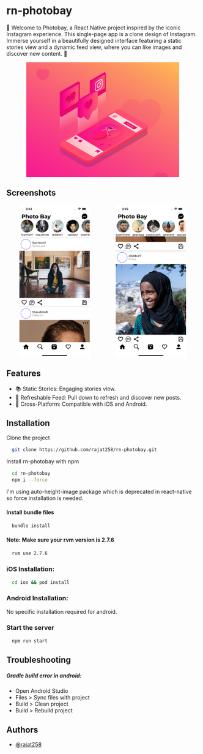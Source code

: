 # rn-photobay

📸 Welcome to Photobay, a React Native project inspired by the iconic Instagram experience. This single-page app is a clone design of Instagram. Immerse yourself in a beautifully designed interface featuring a static stories view and a dynamic feed view, where you can like images and discover new content. 🚀

<div>
    <img src="./asset/readmeImage.gif" alt="gif" style="display: block;
     width: '100%';
     height: '100%';
     margin: auto;"/>
</div>

## Screenshots

<div style="display: flex; justify-content: center;">
  <img src="./asset/screenshot1.png" alt="App Screenshot" 
        style="display: block;
        height: 400px;
        width: '50%';
        margin: auto;"/>
    <img src="./asset/screenshot2.png" alt="App Screenshot" 
        style="display: block;
        height: 400px;
        width: '50%';
        margin: auto;"/>
</div>

## Features

- 📚 Static Stories: Engaging stories view.
- 🔄 Refreshable Feed: Pull down to refresh and discover new posts.
- 📱 Cross-Platform: Compatible with iOS and Android.

## Installation

Clone the project

```bash
  git clone https://github.com/rajat258/rn-photobay.git
```

Install rn-photobay with npm

```bash
  cd rn-photobay
  npm i --force
```

I'm using auto-height-image package which is deprecated in react-native so force installation is needed.

#### Install bundle files

```bash
  bundle install
```

#### Note: Make sure your rvm version is 2.7.6

```bash
  rvm use 2.7.6
```

### iOS Installation:

```bash
  cd ios && pod install
```

### Android Installation:

No specific installation required for android.

### Start the server

```bash
  npm run start
```

## Troubleshooting

##### Gradle build error in android:

- Open Android Studio
- Files > Sync files with project
- Build > Clean project
- Build > Rebuild project

## Authors

- [@rajat258](https://github.com/rajat258)
